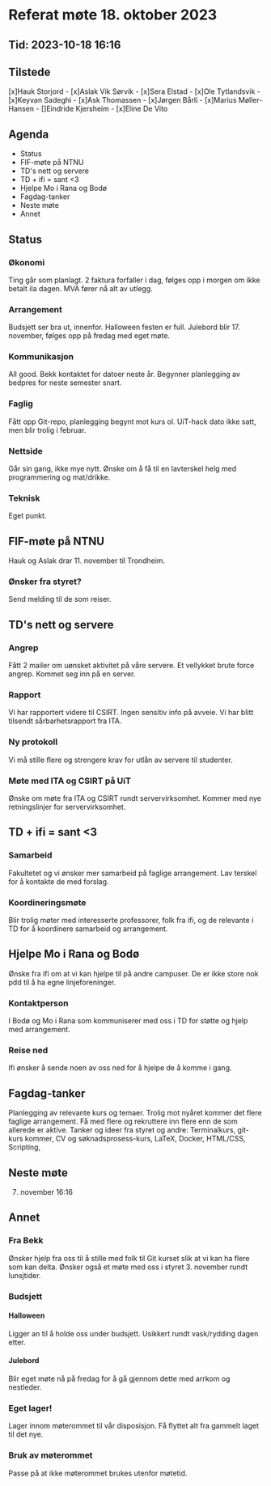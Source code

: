 # Referat møte 18. oktober 2023
## Tid: 2023-10-18 16:16

## Tilstede
[x]Hauk Storjord - [x]Aslak Vik Sørvik - [x]Sera Elstad - [x]Ole Tytlandsvik - [x]Keyvan Sadeghi - [x]Ask Thomassen - [x]Jørgen Bårli - [x]Marius Møller-Hansen - []Eindride Kjersheim - [x]Eline De Vito

## Agenda
* Status
* FIF-møte på NTNU
* TD's nett og servere
* TD + ifi = sant <3
* Hjelpe Mo i Rana og Bodø
* Fagdag-tanker
* Neste møte
* Annet

## Status

### Økonomi
Ting går som planlagt. 2 faktura forfaller i dag, følges opp i morgen om ikke betalt ila dagen.
MVA fører nå alt av utlegg.

### Arrangement
Budsjett ser bra ut, innenfor.
Halloween festen er full. 
Julebord blir 17. november, følges opp på fredag med eget møte.

### Kommunikasjon
All good. Bekk kontaktet for datoer neste år. Begynner planlegging av bedpres for neste semester snart. 

### Faglig
Fått opp Git-repo, planlegging begynt mot kurs ol. 
UiT-hack dato ikke satt, men blir trolig i februar. 

### Nettside
Går sin gang, ikke mye nytt.
Ønske om å få til en lavterskel helg med programmering og mat/drikke.

### Teknisk
Eget punkt.

## FIF-møte på NTNU
Hauk og Aslak drar 11. november til Trondheim.

### Ønsker fra styret?
Send melding til de som reiser.

## TD's nett og servere

### Angrep
Fått 2 mailer om uønsket aktivitet på våre servere.
Et vellykket brute force angrep. Kommet seg inn på en server.

### Rapport
Vi har rapportert videre til CSIRT. Ingen sensitiv info på avveie.
Vi har blitt tilsendt sårbarhetsrapport fra ITA. 

### Ny protokoll
Vi må stille flere og strengere krav for utlån av servere til studenter.

### Møte med ITA og CSIRT på UiT
Ønske om møte fra ITA og CSIRT rundt servervirksomhet.
Kommer med nye retningslinjer for servervirksomhet.

## TD + ifi = sant <3

### Samarbeid
Fakultetet og vi ønsker mer samarbeid på faglige arrangement.
Lav terskel for å kontakte de med forslag.

### Koordineringsmøte
Blir trolig møter med interesserte professorer, folk fra ifi, og de relevante i TD for å koordinere samarbeid og arrangement.

## Hjelpe Mo i Rana og Bodø
Ønske fra ifi om at vi kan hjelpe til på andre campuser. De er ikke store nok pdd til å ha egne linjeforeninger.

### Kontaktperson
I Bodø og Mo i Rana som kommuniserer med oss i TD for støtte og hjelp med arrangement.

### Reise ned
Ifi ønsker å sende noen av oss ned for å hjelpe de å komme i gang. 

## Fagdag-tanker
Planlegging av relevante kurs og temaer. Trolig mot nyåret kommer det flere faglige arrangement. 
Få med flere og rekruttere inn flere enn de som allerede er aktive. 
Tanker og ideer fra styret og andre:
Terminalkurs,
git-kurs kommer,
CV og søknadsprosess-kurs,
LaTeX,
Docker,
HTML/CSS,
Scripting,

## Neste møte
7. november 16:16

## Annet

### Fra Bekk 
Ønsker hjelp fra oss til å stille med folk til Git kurset slik at vi kan ha flere som kan delta.
Ønsker også et møte med oss i styret 3. november rundt lunsjtider.

### Budsjett
#### Halloween
Ligger an til å holde oss under budsjett. 
Usikkert rundt vask/rydding dagen etter.

#### Julebord
Blir eget møte nå på fredag for å gå gjennom dette med arrkom og nestleder.

### Eget lager!
Lager innom møterommet til vår disposisjon.
Få flyttet alt fra gammelt laget til det nye.

### Bruk av møterommet
Passe på at ikke møterommet brukes utenfor møtetid.

